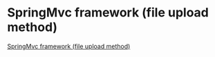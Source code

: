 # SpringMvc framework (file upload method)
[SpringMvc framework (file upload method)](https://aiwithcloud.com/2022/09/16/springmvc_framework_file_upload_method/)